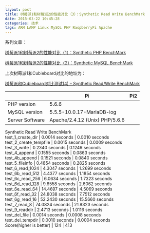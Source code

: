 ```yaml
---
layout: post
title: 树莓派1和树莓派2的性能对比（3）：Synthetic Read Write BenchMark
date: 2015-03-22 10:45:28
categories: 技术
tags: ARM LAMP Linux MySQL PHP RaspberryPi Apache
---
```

系列文章：  
  
[树莓派1和树莓派2的性能对比（1）：Synthetic PHP BenchMark](http://just4fun.cn/2015/03/22/benchmark-between-rpi-and-rpi2-1-synthetic-php-benchmark.html)

[树莓派1和树莓派2的性能对比（2）：Synthetic MySQL BenchMark](http://just4fun.cn/2015/03/22/benchmark-between-rpi-and-rpi2-2-synthetic-mysql-benchmark.html)

上次树莓派1和Cubieboard对比的地址为：

[树莓派和Cubieboard对比测试(4) – Synthetic Read/Write BenchMark](http://just4fun.cn/?p=610)

|  | Pi | Pi2  
---|---|---  
PHP version | 5.6.6  
MySQL version | 5.5.5-10.0.17-MariaDB-log  
Server Software | Apache/2.4.12 (Unix) PHP/5.6.6  
Synthetic Read Write BenchMark  
test_1_create_dir | 0.0014 seconds | 0.0010 seconds  
test_2_create_tempfile | 0.0015 seconds | 0.0009 seconds  
test_3_write | 0.2340 seconds | 0.1246 seconds  
test_4_append | 0.1555 seconds | 0.0863 seconds  
test_4b_append | 0.1521 seconds | 0.0840 seconds  
test_5_fileinfo | 0.4854 seconds | 0.2825 seconds  
test_6_read_1024 | 4.3047 seconds | 1.2699 seconds  
test_6b_read_512 | 4.4377 seconds | 1.1854 seconds  
test_6c_read_256 | 6.0634 seconds | 1.7323 seconds  
test_6d_read_128 | 9.6558 seconds | 2.6062 seconds  
test_6e_read_64 | 14.4697 seconds | 4.5069 seconds  
test_6f_read_32 | 24.8038 seconds | 7.7512 seconds  
test_6g_read_16 | 52.2430 seconds | 15.5660 seconds  
test_7_read_8 | 74.0824 seconds | 21.8323 seconds  
test_9_readdir | 2.4713 seconds | 1.0116 seconds  
test_del_file | 0.0014 seconds | 0.0008 seconds  
test_del_tempdir | 0.0010 seconds | 0.0004 seconds  
Score(higher is better) | 124 | 413
